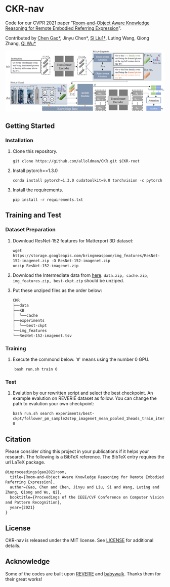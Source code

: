 # CKR-nav
Code for our CVPR 2021 paper "[Room-and-Object Aware Knowledge Reasoning for Remote Embodied Referring Expression](https://openaccess.thecvf.com/content/CVPR2021/papers/Gao_Room-and-Object_Aware_Knowledge_Reasoning_for_Remote_Embodied_Referring_Expression_CVPR_2021_paper.pdf)".

Contributed by [Chen Gao*](http://chengaopro.github.io/), Jinyu Chen*, [Si Liu1†](https://scholar.google.com/citations?user=-QtVtNEAAAAJ&hl=zh-CN&oi=ao), Luting Wang, Qiong Zhang, [Qi Wu*](https://scholar.google.com/citations?hl=zh-CN&user=aKXe1FEAAAAJ&view_op=list_works&sortby=pubdate)

![](framework.png)


## Getting Started
### Installation

1. Clone this repository.

    ~~~
    git clone https://github.com/alloldman/CKR.git $CKR-root
    ~~~
2. Install pytorch==1.3.0

    ~~~
    conda install pytorch=1.3.0 cudatoolkit=9.0 torchvision -c pytorch
    ~~~
3. Install the requirements.
    
    ~~~
    pip install -r requirements.txt
    ~~~

## Training and Test
### Dataset Preparation
1. Download ResNet-152 features for Matterport 3D dataset:

    ~~~
    wget https://storage.googleapis.com/bringmeaspoon/img_features/ResNet-152-imagenet.zip -O ResNet-152-imagenet.zip
    unzip ResNet-152-imagenet.zip
    ~~~
2. Download the Intermediate data from  [here](https://drive.google.com/drive/folders/1lU6k8DNXThdWXOafHoXC-3UjwCArT84h?usp=sharing).  `data.zip, cache.zip, img_features.zip, best-ckpt.zip` should be unziped.

3. Put these unziped files as the order below:
    ~~~
    CKR
    ├──data
    ├──KB
    │  └──cache
    ├──experiments
    │  └──best-ckpt
    └──img_features
    └──ResNet-152-imagenet.tsv 
    ~~~
### Training
1. Execute the commond below. '`0`' means using the number 0 GPU. 
~~~
    bash run.sh train 0
~~~
### Test
1. Evalution by our rewritten script and select the best checkpoint. An example evalution on REVERIE dataset as follow. You can change the path to evalution your own checkpoint:

    ```
    bash run.sh search experiments/best-ckpt/follower_pm_sample2step_imagenet_mean_pooled_1heads_train_iter_9300val_seen_sr_0.547_val_unseen_sr_0.138_ 0
    ```

## Citation
Please consider citing this project in your publications if it helps your research. The following is a BibTeX reference. The BibTeX entry requires the url LaTeX package.

~~~
@inproceedings{gao2021room,
  title={Room-and-Object Aware Knowledge Reasoning for Remote Embodied Referring Expression},
  author={Gao, Chen and Chen, Jinyu and Liu, Si and Wang, Luting and Zhang, Qiong and Wu, Qi},
  booktitle={Proceedings of the IEEE/CVF Conference on Computer Vision and Pattern Recognition},
  year={2021}
}
~~~
## License
CKR-nav is released under the MIT license. See [LICENSE](LICENSE) for additional details.
## Acknowledge
Some of the codes are built upon [REVERIE](https://github.com/YuankaiQi/REVERIE) and [babywalk](https://github.com/Sha-Lab/babywalk). Thanks them for their great works!

